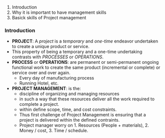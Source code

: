 

1. Introduction
2. Why it is important to have management skills
3. Basick skills of Project management

### Introduction
* **PROJECT**: A _project_ is a _temporary_ and _one-time_ endeavor undertaken to create a unique product or service.
* This property of being a temporary and a one-time undertaking contrasts with _PROCESSES_ or _OPERATIONS_.
* **PROCESS** or **OPERATIONS**: are permanent or semi-permanent ongoing functional work to create the same product (incremental or complete) or service over and over again.
  * Every day of manufacturing process
  * Running Hotel, etc.
* **PROJECT MANAGEMENT**: is the:
  * discipline of organizing and managing resources
  * in such a way that these resources deliver all the work required to complete a project.
  * within define scope, time, and cost constraints.
  * Thus first challenge of Project Management is ensuring that a project is delivered within the defined contraints.
  * Project manager worry on 1. Resources (People + materials), 2. Money / cost, 3. Time / schedule.



